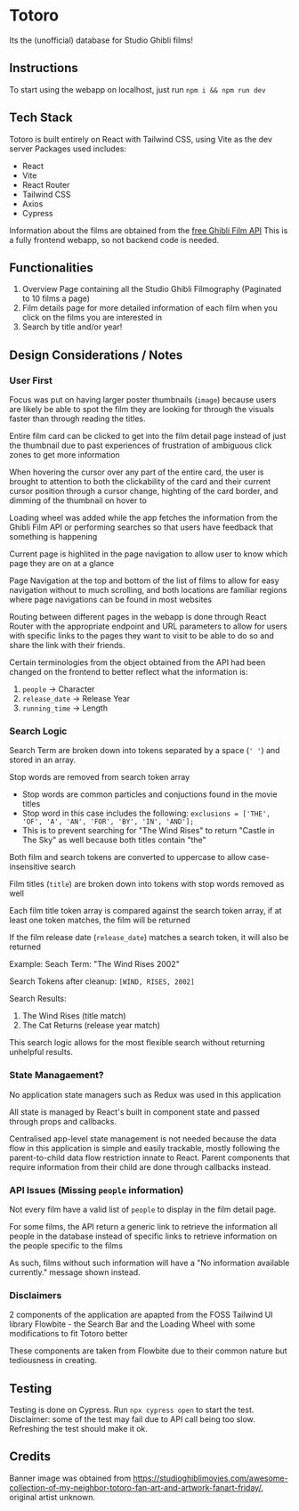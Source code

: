 # Totoro
Its the (unofficial) database for Studio Ghibli films!

## Instructions
To start using the webapp on localhost, just run ``` npm i && npm run dev ```

## Tech Stack
Totoro is built entirely on React with Tailwind CSS, using Vite as the dev server
Packages used includes:
- React
- Vite
- React Router
- Tailwind CSS
- Axios
- Cypress

Information about the films are obtained from the [free Ghibli Film API](https://ghibliapi.vercel.app/#tag/Films)
This is a fully frontend webapp, so not backend code is needed.

## Functionalities
1. Overview Page containing all the Studio Ghibli Filmography (Paginated to 10 films a page)
2. Film details page for more detailed information of each film when you click on the films you are interested in
3. Search by title and/or year!

## Design Considerations / Notes
### User First
Focus was put on having larger poster thumbnails (```image```) because users are likely be able to spot the film they are looking for through the visuals faster than through reading the titles. 

Entire film card can be clicked to get into the film detail page instead of just the thumbnail due to past experiences of frustration of ambiguous click zones to get more information

When hovering the cursor over any part of the entire card, the user is brought to attention to both the clickability of the card and their current cursor position through a cursor change, highting of the card border, and dimming of the thumbnail on hover to 

Loading wheel was added while the app fetches the information from the Ghibli Film API or performing searches so that users have feedback that something is happening

Current page is highlited in the page navigation to allow user to know which page they are on at a glance

Page Navigation at the top and bottom of the list of films to allow for easy navigation without to much scrolling, and both locations are familiar regions where page navigations can be found in most websites

Routing between different pages in the webapp is done through React Router with the appropriate endpoint and URL parameters to allow for users with specific links to the pages they want to visit to be able to do so and share the link with their friends.

Certain terminologies from the object obtained from the API had been changed on the frontend to better reflect what the information is:
1. ```people``` -> Character
2. ```release_date``` -> Release Year
3. ```running_time``` ->  Length

### Search Logic
Search Term are broken down into tokens separated by a space (```' '```) and stored in an array.

Stop words are removed from search token array
- Stop words are common particles and conjuctions found in the movie titles
- Stop word in this case includes the following: ```exclusions = ['THE', 'OF', 'A', 'AN', 'FOR', 'BY', 'IN', 'AND'];```
- This is to prevent searching for "The Wind Rises" to return "Castle in The Sky" as well because both titles contain "the"

Both film and search tokens are converted to uppercase to allow case-insensitive search

Film titles (```title```) are broken down into tokens with stop words removed as well

Each film title token array is compared against the search token array, if at least one token matches, the film will be returned

If the film release date  (```release_date```) matches a search token, it will also be returned

Example:
Seach Term: "The Wind Rises 2002" 

Search Tokens after cleanup: ```[WIND, RISES, 2002]```

Search Results:
1. The Wind Rises (title match)
2. The Cat Returns (release year match)

This search logic allows for the most flexible search without returning unhelpful results.

### State Managaement?
No application state managers such as Redux was used in this application

All state is managed by React's built in component state and passed through props and callbacks. 

Centralised app-level state management is not needed because the data flow in this application is simple and easily trackable, mostly following the parent-to-child data flow restriction innate to React. Parent components that require information from their child are done through callbacks instead.

### API Issues (Missing ```people``` information)
Not every film have a valid list of ```people``` to display in the film detail page. 

For some films, the API return a generic link to retrieve the information all people in the database instead of specific links to retrieve information on the people specific to the films

As such, films without such information will have a "No information available currently." message shown instead.

### Disclaimers
2 components of the application are apapted from the FOSS Tailwind UI library Flowbite - the Search Bar and the Loading Wheel with some modifications to fit Totoro better

These components are taken from Flowbite due to their common nature but tediousness in creating.

## Testing
Testing is done on Cypress.
Run `npx cypress open` to start the test.
Disclaimer: some of the test may fail due to API call being too slow. Refreshing the test should make it ok.

## Credits
Banner image was obtained from https://studioghiblimovies.com/awesome-collection-of-my-neighbor-totoro-fan-art-and-artwork-fanart-friday/, original artist unknown.
